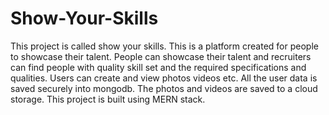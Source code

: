 # Show-Your-Skills


This project is called show your skills. This is a platform created for people to showcase their talent. People can showcase their talent and recruiters can find people with quality skill set and the required specifications and qualities. Users can create and view photos videos etc. All the user data is saved securely into mongodb. The photos and videos are saved to a cloud storage.
This project is built using MERN stack.
